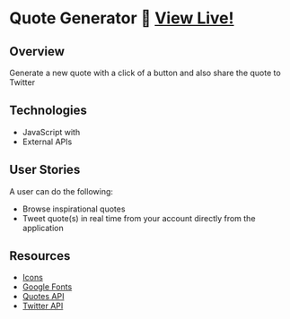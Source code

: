 
#  Quote Generator :page_with_curl:  [View Live!](https://apang20.github.io/quote-generator/)



## Overview
Generate a new quote with a click of a button and also share the quote to Twitter




## Technologies 
- JavaScript with 
- External APIs




## User Stories
A user can do the following: 
- Browse inspirational quotes
- Tweet quote(s) in real time from your account directly from the application



## Resources
- [Icons](https://fontawesome.com/)
- [Google Fonts](https://fonts.google.com/)
- [Quotes API](https://type.fit/api/quotes)
- [Twitter API](https://twitter.com/intent/tweet) 
